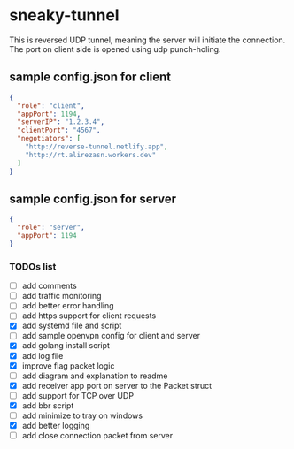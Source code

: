 # sneaky-tunnel
This is reversed UDP tunnel, meaning the server will initiate the connection. The port on client side is opened using udp punch-holing.

## sample config.json for client
```json
{
  "role": "client",
  "appPort": 1194,
  "serverIP": "1.2.3.4",
  "clientPort": "4567",
  "negotiators": [
    "http://reverse-tunnel.netlify.app",
    "http://rt.alirezasn.workers.dev"
  ]
}
```

## sample config.json for server
```json
{
  "role": "server",
  "appPort": 1194
}
```

### TODOs list
- [ ] add comments
- [ ] add traffic monitoring
- [ ] add better error handling
- [ ] add https support for client requests
- [x] add systemd file and script
- [ ] add sample openvpn config for client and server
- [x] add golang install script
- [x] add log file
- [x] improve flag packet logic
- [ ] add diagram and explanation to readme
- [x] add receiver app port on server to the Packet struct
- [ ] add support for TCP over UDP
- [x] add bbr script
- [ ] add minimize to tray on windows
- [x] add better logging
- [ ] add close connection packet from server